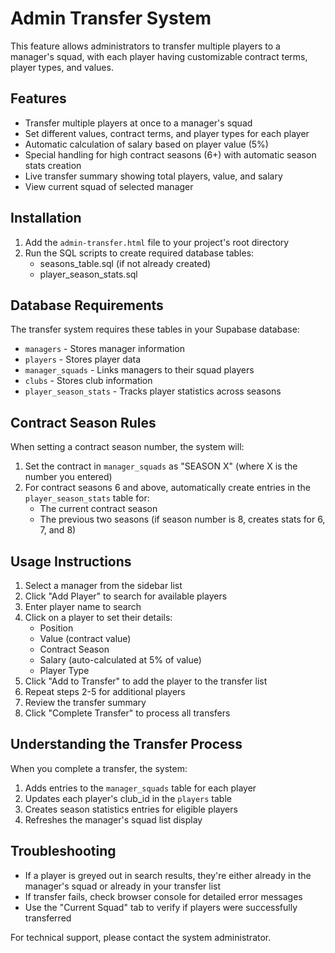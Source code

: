 # Admin Transfer System

This feature allows administrators to transfer multiple players to a manager's squad, with each player having customizable contract terms, player types, and values.

## Features

- Transfer multiple players at once to a manager's squad
- Set different values, contract terms, and player types for each player
- Automatic calculation of salary based on player value (5%)
- Special handling for high contract seasons (6+) with automatic season stats creation
- Live transfer summary showing total players, value, and salary
- View current squad of selected manager

## Installation

1. Add the `admin-transfer.html` file to your project's root directory
2. Run the SQL scripts to create required database tables:
   - seasons_table.sql (if not already created)
   - player_season_stats.sql

## Database Requirements

The transfer system requires these tables in your Supabase database:

- `managers` - Stores manager information
- `players` - Stores player data
- `manager_squads` - Links managers to their squad players
- `clubs` - Stores club information
- `player_season_stats` - Tracks player statistics across seasons

## Contract Season Rules

When setting a contract season number, the system will:

1. Set the contract in `manager_squads` as "SEASON X" (where X is the number you entered)
2. For contract seasons 6 and above, automatically create entries in the `player_season_stats` table for:
   - The current contract season
   - The previous two seasons (if season number is 8, creates stats for 6, 7, and 8)

## Usage Instructions

1. Select a manager from the sidebar list
2. Click "Add Player" to search for available players
3. Enter player name to search
4. Click on a player to set their details:
   - Position
   - Value (contract value)
   - Contract Season
   - Salary (auto-calculated at 5% of value)
   - Player Type
5. Click "Add to Transfer" to add the player to the transfer list
6. Repeat steps 2-5 for additional players
7. Review the transfer summary
8. Click "Complete Transfer" to process all transfers

## Understanding the Transfer Process

When you complete a transfer, the system:

1. Adds entries to the `manager_squads` table for each player
2. Updates each player's club_id in the `players` table
3. Creates season statistics entries for eligible players
4. Refreshes the manager's squad list display

## Troubleshooting

- If a player is greyed out in search results, they're either already in the manager's squad or already in your transfer list
- If transfer fails, check browser console for detailed error messages
- Use the "Current Squad" tab to verify if players were successfully transferred

For technical support, please contact the system administrator. 